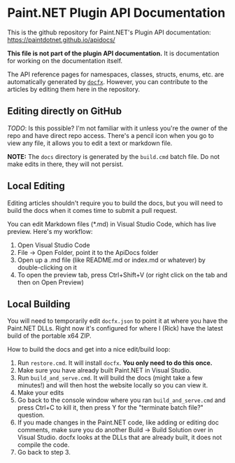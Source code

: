 # Paint.NET Plugin API Documentation
This is the github repository for Paint.NET's Plugin API documentation: https://paintdotnet.github.io/apidocs/

**This file is not part of the plugin API documentation.** It is documentation for working on the documentation itself.

The API reference pages for namespaces, classes, structs, enums, etc. are automatically generated by [`docfx`](https://github.com/dotnet/docfx). However, you can contribute to the articles by editing them here in the repository.

## Editing directly on GitHub
_TODO_: Is this possible? I'm not familiar with it unless you're the owner of the repo and have direct repo access. There's a pencil icon when you go to view any file, it allows you to edit a text or markdown file.

**NOTE:** The `docs` directory is generated by the `build.cmd` batch file. Do not make edits in there, they will not persist.

## Local Editing
Editing articles shouldn't require you to build the docs, but you will need to build the docs when it comes time to submit a pull request.

You can edit Markdown files (*.md) in Visual Studio Code, which has live preview. Here's my workflow:
1. Open Visual Studio Code
2. File -> Open Folder, point it to the ApiDocs folder
3. Open up a .md file (like README.md or index.md or whatever) by double-clicking on it
4. To open the preview tab, press Ctrl+Shift+V (or right click on the tab and then on Open Preview)

## Local Building
You will need to temporarily edit `docfx.json` to point it at where you have the Paint.NET DLLs. Right now it's configured for where I (Rick) have the latest build of the portable x64 ZIP.

How to build the docs and get into a nice edit/build loop:
1. Run `restore.cmd`. It will install `docfx`. **You only need to do this once.**
2. Make sure you have already built Paint.NET in Visual Studio.
3. Run `build_and_serve.cmd`. It will build the docs (might take a few minutes!) and will then host the website locally so you can view it.
4. Make your edits
5. Go back to the console window where you ran `build_and_serve.cmd` and press Ctrl+C to kill it, then press Y for the "terminate batch file?" question.
6. If you made changes in the Paint.NET code, like adding or editing doc comments, make sure you do another Build -> Build Solution over in Visual Studio. docfx looks at the DLLs that are already built, it does not compile the code.
7. Go back to step 3.
